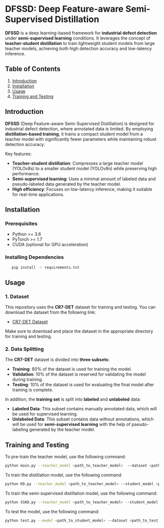 # DFSSD: Deep Feature-aware Semi-Supervised Distillation

**DFSSD** is a deep learning-based framework for **industrial defect detection** under **semi-supervised learning** conditions. It leverages the concept of **teacher-student distillation** to train lightweight student models from large teacher models, achieving both high detection accuracy and low-latency inference.

## Table of Contents

1. [Introduction](#introduction)
2. [Installation](#installation)
3. [Usage](#usage)
4. [Training and Testing](#training-and-testing)

## Introduction

**DFSSD** (Deep Feature-aware Semi-Supervised Distillation) is designed for industrial defect detection, where annotated data is limited. By employing **distillation-based training**, it trains a compact student model from a teacher model with significantly fewer parameters while maintaining robust detection accuracy.

Key features:
- **Teacher-student distillation**: Compresses a large teacher model (YOLOv8s) to a smaller student model (YOLOv8n) while preserving high performance.
- **Semi-supervised learning**: Uses a minimal amount of labeled data and pseudo-labeled data generated by the teacher model.
- **High efficiency**: Focuses on low-latency inference, making it suitable for real-time applications.

## Installation

### Prerequisites

- Python >= 3.6
- PyTorch >= 1.7
- CUDA (optional for GPU acceleration)

### Installing Dependencies 
```bash
   pip install -r requirements.txt
```
## Usage

### 1. Dataset

This repository uses the **CR7-DET** dataset for training and testing. You can download the dataset from the following link:

- [CR7-DET Dataset](<INSERT_YOUR_DATASET_LINK_HERE>)

Make sure to download and place the dataset in the appropriate directory for training and testing.

### 2. Data Splitting

The **CR7-DET** dataset is divided into **three subsets**:
- **Training**: 80% of the dataset is used for training the model.
- **Validation**: 10% of the dataset is reserved for validating the model during training.
- **Testing**: 10% of the dataset is used for evaluating the final model after training is complete.

In addition, the **training set** is split into **labeled** and **unlabeled** data:
- **Labeled Data**: This subset contains manually annotated data, which will be used for supervised learning.
- **Unlabeled Data**: This subset contains data without annotations, which will be used for **semi-supervised learning** with the help of pseudo-labeling generated by the teacher model.



## Training and Testing

To pre-train the teacher model, use the following command:
```bash
python main.py --teacher_model <path_to_teacher_model>  --dataset <path_to_dataset>
```

To train the distillation model, use the following command:
```bash
python KD.py --teacher_model <path_to_teacher_model> --student_model <path_to_student_model> --dataset <path_to_dataset> --distillation_type <distillation_method> --model_choice <teacher_or_student>
```

To train the semi-supervised distillation model, use the following command:
```bash
python SSKD.py --teacher_model <path_to_teacher_model> --student_model <path_to_student_model> --dataset <path_to_dataset> --threshold <pseudo_label_threshold>
```

To test the model, use the following command:
```bash
python test.py --model <path_to_student_model> --dataset <path_to_test_dataset>
```
